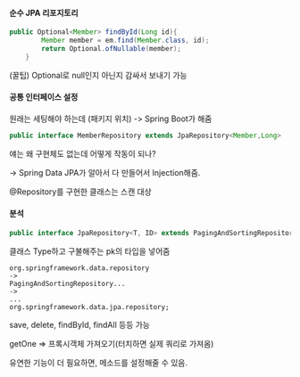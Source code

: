 ####  순수 JPA 리포지토리

````java
public Optional<Member> findById(Long id){
        Member member = em.find(Member.class, id);
        return Optional.ofNullable(member);
    }
````

 (꿀팁) Optional로 null인지 아닌지 감싸서 보내기 가능



#### 공통 인터페이스 설정

원래는 세팅해야 하는데 (패키지 위치) -> Spring Boot가 해줌



````java
public interface MemberRepository extends JpaRepository<Member,Long>
````

얘는 왜 구현체도 없는데 어떻게 작동이 되나?

-> Spring Data JPA가 알아서 다 만들어서 Injection해줌.



@Repository를 구현한 클래스는 스캔 대상



#### 분석

````java
public interface JpaRepository<T, ID> extends PagingAndSortingRepository<T, ID>, QueryByExampleExecutor<T> 
````

클래스 Type하고 구불해주는 pk의 타입을 넣어줌



```
org.springframework.data.repository
->
PagingAndSortingRepository...
->
...
org.springframework.data.jpa.repository;
```

save, delete, findById, findAll 등등 가능

 getOne => 프록시객체 가져오기(터치하면 실제 쿼리로 가져옴)

유연한 기능이 더 필요하면, 메소드를 설정해줄 수 있음.